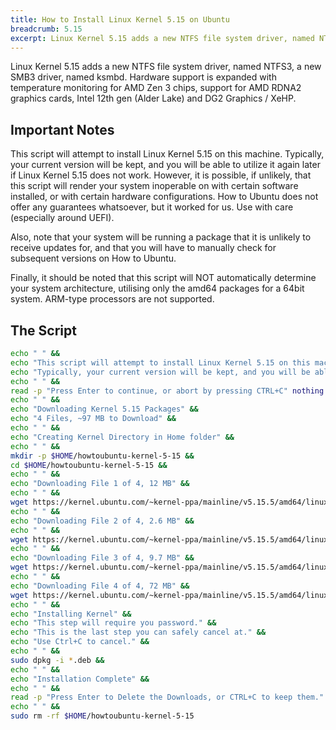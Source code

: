 ```yaml
---
title: How to Install Linux Kernel 5.15 on Ubuntu
breadcrumb: 5.15
excerpt: Linux Kernel 5.15 adds a new NTFS file system driver, named NTFS3, a new SMB3 driver, named ksmbd. Hardware support is expanded with temperature monitoring for AMD Zen 3 chips, support for AMD RDNA2 graphics cards, Intel 12th gen (Alder Lake) and DG2 Graphics / XeHP.
---
```


Linux Kernel 5.15 adds a new NTFS file system driver, named NTFS3, a new SMB3 driver, named ksmbd. Hardware support is expanded with temperature monitoring for AMD Zen 3 chips, support for AMD RDNA2 graphics cards, Intel 12th gen (Alder Lake) and DG2 Graphics / XeHP.

## Important Notes

This script will attempt to install Linux Kernel 5.15 on this machine. Typically, your current version will be kept, and you will be able to utilize it again later if Linux Kernel 5.15 does not work. However, it is possible, if unlikely, that this script will render your system inoperable on with certain software installed, or with certain hardware configurations. How to Ubuntu does not offer any guarantees whatsoever, but it worked for us. Use with care (especially around UEFI).

Also, note that your system will be running a package that it is unlikely to receive updates for, and that you will have to manually check for subsequent versions on How to Ubuntu.

Finally, it should be noted that this script will NOT automatically determine your system architecture, utilising only the amd64 packages for a 64bit system. ARM-type processors are not supported.

## The Script

```bash
echo " " &&
echo "This script will attempt to install Linux Kernel 5.15 on this machine." &&
echo "Typically, your current version will be kept, and you will be able to ustilise it again later if Kernel 5.15 does not work." &&
echo " " &&
read -p "Press Enter to continue, or abort by pressing CTRL+C" nothing &&
echo " " &&
echo "Downloading Kernel 5.15 Packages" &&
echo "4 Files, ~97 MB to Download" &&
echo " " &&
echo "Creating Kernel Directory in Home folder" &&
echo " " &&
mkdir -p $HOME/howtoubuntu-kernel-5-15 &&
cd $HOME/howtoubuntu-kernel-5-15 &&
echo " " &&
echo "Downloading File 1 of 4, 12 MB" &&
echo " " &&
wget https://kernel.ubuntu.com/~kernel-ppa/mainline/v5.15.5/amd64/linux-headers-5.15.5-051505_5.15.5-051505.202111250933_all.deb &&
echo " " &&
echo "Downloading File 2 of 4, 2.6 MB" &&
echo " " &&
wget https://kernel.ubuntu.com/~kernel-ppa/mainline/v5.15.5/amd64/linux-headers-5.15.5-051505-generic_5.15.5-051505.202111250933_amd64.deb &&
echo " " &&
echo "Downloading File 3 of 4, 9.7 MB" &&
wget https://kernel.ubuntu.com/~kernel-ppa/mainline/v5.15.5/amd64/linux-image-unsigned-5.15.5-051505-generic_5.15.5-051505.202111250933_amd64.deb &&
echo " " &&
echo "Downloading File 4 of 4, 72 MB" &&
wget https://kernel.ubuntu.com/~kernel-ppa/mainline/v5.15.5/amd64/linux-modules-5.15.5-051505-generic_5.15.5-051505.202111250933_amd64.deb &&
echo " " &&
echo "Installing Kernel" &&
echo "This step will require you password." &&
echo "This is the last step you can safely cancel at." &&
echo "Use Ctrl+C to cancel." &&
echo " " &&
sudo dpkg -i *.deb &&
echo " " &&
echo "Installation Complete" &&
echo " " &&
read -p "Press Enter to Delete the Downloads, or CTRL+C to keep them." nothing &&
echo " " &&
sudo rm -rf $HOME/howtoubuntu-kernel-5-15
```
